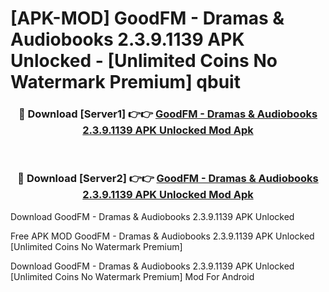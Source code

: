 # [APK-MOD] GoodFM - Dramas & Audiobooks 2.3.9.1139 APK Unlocked - [Unlimited Coins No Watermark Premium] qbuit



<div align="center">
<h3>🔴 Download [Server1] 👉👉 <a href="https://momento.my/?title=GoodFM_-_Dramas_&_Audiobooks_2.3.9.1139_APK_Unlocked">GoodFM - Dramas & Audiobooks 2.3.9.1139 APK Unlocked Mod Apk</a></h3><br>

<h3>🔴 Download [Server2] 👉👉 <a href="https://momento.my/?title=GoodFM_-_Dramas_&_Audiobooks_2.3.9.1139_APK_Unlocked">GoodFM - Dramas & Audiobooks 2.3.9.1139 APK Unlocked Mod Apk</a></h3>
</div>



Download GoodFM - Dramas & Audiobooks 2.3.9.1139 APK Unlocked 

Free APK MOD GoodFM - Dramas & Audiobooks 2.3.9.1139 APK Unlocked [Unlimited Coins No Watermark Premium]

Download GoodFM - Dramas & Audiobooks 2.3.9.1139 APK Unlocked [Unlimited Coins No Watermark Premium] Mod For Android

